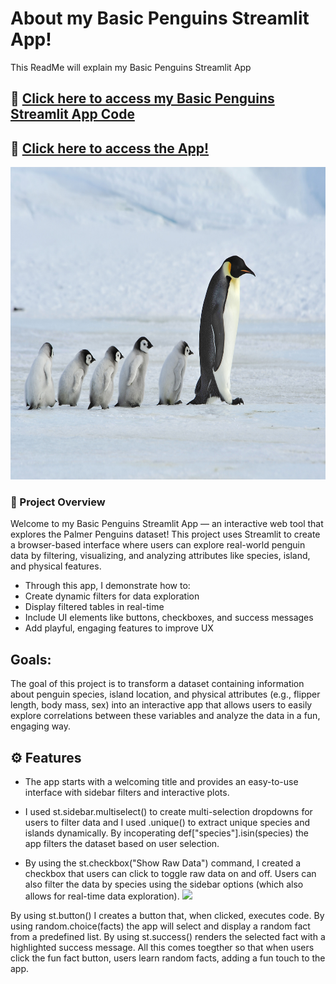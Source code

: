 # About my Basic Penguins Streamlit App!
 This ReadMe will explain my Basic Penguins Streamlit App

 ## 🔗 [Click here to access my Basic Penguins Streamlit App Code](https://github.com/cath2705/Paris-Python-Portfolio/blob/main/basic_streamlit_app/main.py)
## 🔗 [Click here to access the App!](https://paris-python-portfolio-penguins-app.streamlit.app/)

<code><img height="500" src="image_penguin/pen-sc5.jpg"></code>

### 📌 Project Overview
Welcome to my Basic Penguins Streamlit App — an interactive web tool that explores the Palmer Penguins dataset! This project uses Streamlit to create a browser-based interface where users can explore real-world penguin data by filtering, visualizing, and analyzing attributes like species, island, and physical features.
- Through this app, I demonstrate how to:
- Create dynamic filters for data exploration
- Display filtered tables in real-time
- Include UI elements like buttons, checkboxes, and success messages
- Add playful, engaging features to improve UX

## Goals: 
The goal of this project is to transform a dataset containing information about penguin species, island location, and physical attributes (e.g., flipper length, body mass, sex) into an interactive app that allows users to easily explore correlations between these variables and analyze the data in a fun, engaging way.

## ⚙️ Features
- The app starts with a welcoming title and provides an easy-to-use interface with sidebar filters and interactive plots.
- I used st.sidebar.multiselect() to create multi-selection dropdowns for users to filter data and I used .unique() to extract unique species and islands dynamically.
By incoperating def["species"].isin(species) the app filters the dataset based on user selection.

- By using the st.checkbox("Show Raw Data") command, I created a checkbox that users can click to toggle raw data on and off. Users can also filter the data by species using the sidebar options (which also allows for real-time data exploration). 
<code><img height="500" src="image_penguin/pen-sc6"></code>

By using st.button() I creates a button that, when clicked, executes code.
By using random.choice(facts) the app will select and display a random fact from a predefined list.
By using st.success() renders the selected fact with a highlighted success message.
All this comes toegther so that when users click the fun fact button, users learn random facts, adding a fun touch to the app. 

